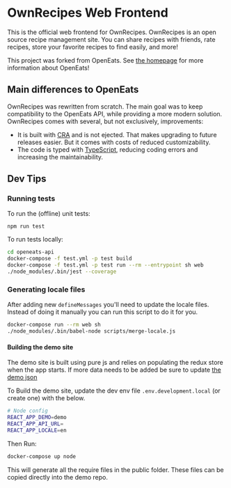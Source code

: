 # OwnRecipes Web Frontend

This is the official web frontend for OwnRecipes. OwnRecipes is an open source recipe management site. You can share recipes with friends, rate recipes, store your favorite recipes to find easily, and more!

This project was forked from OpenEats. See [the homepage](https://github.com/open-eats/OpenEats) for more information about OpenEats!

## Main differences to OpenEats

OwnRecipes was rewritten from scratch. The main goal was to keep compatibility to the OpenEats API, while providing a more modern solution.
OwnRecipes comes with several, but not exclusively, improvements:

* It is built with [CRA](https://create-react-app.dev/) and is not ejected. That makes upgrading to future releases easier. But it comes with costs of reduced customizability.
* The code is typed with [TypeScript](https://www.typescriptlang.org/), reducing coding errors and increasing the maintainability.

## Dev Tips

### Running tests

To run the (offline) unit tests:

```npm run test```

To run tests locally:

```bash
cd openeats-api
docker-compose -f test.yml -p test build
docker-compose -f test.yml -p test run --rm --entrypoint sh web
./node_modules/.bin/jest --coverage
```

### Generating locale files

After adding new `defineMessages` you'll need to update the locale files. Instead of doing it manually you can run this script to do it for you.

```bash
docker-compose run --rm web sh
./node_modules/.bin/babel-node scripts/merge-locale.js
```

#### Building the demo site

The demo site is built using pure js and relies on populating the redux store when the app starts. If more data needs to be added be sure to update [the demo json](https://github.com/OwnRecipes/OwnRecipes-web/tree/master/modules/common/demo)

To Build the demo site, update the dev env file ```.env.development.local``` (or create one) with the below.

```bash
# Node config
REACT_APP_DEMO=demo
REACT_APP_API_URL=
REACT_APP_LOCALE=en
```

Then Run:

```bash
docker-compose up node
```

This will generate all the require files in the public folder. These files can be copied directly into the demo repo.
